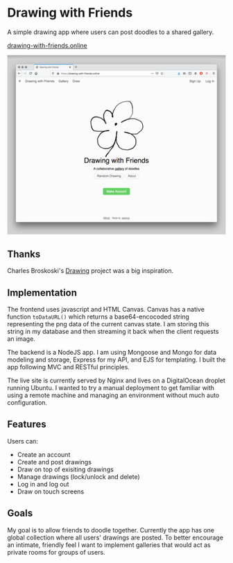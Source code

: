 # Drawing with Friends

A simple drawing app where users can post doodles to a shared gallery.

[drawing-with-friends.online](https://drawing-with-friends.online)

![screenshot](/public/img/cover.png)

## Thanks

Charles Broskoski's [Drawing](http://charlesbroskoski.com/drawings/) project was a big inspiration.


## Implementation

The frontend uses javascript and HTML Canvas. Canvas has a native function `toDataURL()` which returns a base64-encocoded string representing the png data of the current canvas state. I am storing this string in my database and then streaming it back when the client requests an image.

The backend is a NodeJS app. I am using Mongoose and Mongo for data modeling and storage, Express for my API, and EJS for templating. I built the app following MVC and RESTful principles.

The live site is currently served by Nginx and lives on a DigitalOcean droplet running Ubuntu. I wanted to try a manual deployment to get familiar with using a remote machine and managing an environment without much auto configuration.

## Features

Users can:
- Create an account
- Create and post drawings
- Draw on top of exisiting drawings
- Manage drawings (lock/unlock and delete)
- Log in and log out
- Draw on touch screens

## Goals

My goal is to allow friends to doodle together. Currently the app has one global collection where all users' drawings are posted. To better encourage an intimate, friendly feel I want to implement galleries that would act as private rooms for groups of users.
